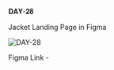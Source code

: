 𝐃𝐀𝐘-𝟐𝟖

Jacket Landing Page in Figma

![DAY-28](https://user-images.githubusercontent.com/85480387/210060721-0b8afb04-9d1b-41bd-824b-8ab12c3d8730.jpg)

Figma Link -

